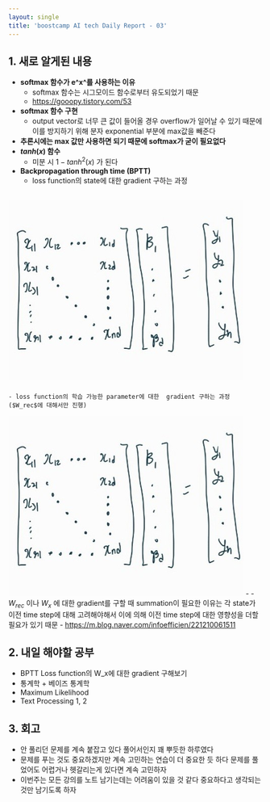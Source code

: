 ```yaml
---
layout: single
title: 'boostcamp AI tech Daily Report - 03'
---
```

## 1. 새로 알게된 내용
- **softmax 함수가 e^x^를 사용하는 이유**
	- softmax 함수는 시그모이드 함수로부터 유도되었기 때문
	- https://gooopy.tistory.com/53
- **softmax 함수 구현**
	- output vector로 너무 큰 값이 들어올 경우 overflow가 일어날 수 있기 때문에 이를 방지하기 위해 분자 exponential 부분에 max값을 빼준다
- **추론시에는 max 값만 사용하면 되기 때문에 softmax가 굳이 필요없다**
- **$tanh(x)$ 함수**
	- 미분 시 $1−tanh^2(x)$ 가 된다
- **Backpropagation through time (BPTT)**
	- loss function의 state에 대한 gradient 구하는 과정
 
![jpg](/assets/images/2022-01-18/20220118_234040196.jpg)
  -
	- loss function의 학습 가능한 parameter에 대한  gradient 구하는 과정 ($W_rec$에 대해서만 진행)
  
![jpg](/assets/images/2022-01-18/20220118_234040196.jpg)
	  -
		- $W_{rec}$ 이나 $W_x$ 에 대한 gradient를 구할 때 summation이 필요한 이유는 각 state가 이전 time step에 대해 고려해야해서 이에 의해 이전 time step에 대한 영향성을 더할 필요가 있기 때문
		- https://m.blog.naver.com/infoefficien/221210061511
## 2. 내일 해야할 공부
- BPTT Loss function의 W_x에 대한 gradient 구해보기
- 통계학 + 베이즈 통계학
- Maximum Likelihood
- Text Processing 1, 2

## 3. 회고
- 안 풀리던 문제를 계속 붙잡고 있다 풀어서인지 꽤 뿌듯한 하루였다
- 문제를 푸는 것도 중요하겠지만 계속 고민하는 연습이 더 중요한 듯 하다 문제를 풀었어도 어렵거나 헷갈리는게 있다면 계속 고민하자
- 이번주는 모든 강의를 노트 남기는데는 어려움이 있을 것 같다 중요하다고 생각되는 것만 남기도록 하자
